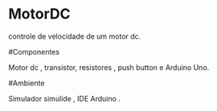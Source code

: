 # MotorDC
controle de velocidade de um motor dc.


#Componentes

Motor dc , transistor,  resistores  , push button e Arduino Uno.



#Ambiente

Simulador simulide , IDE Arduino .
